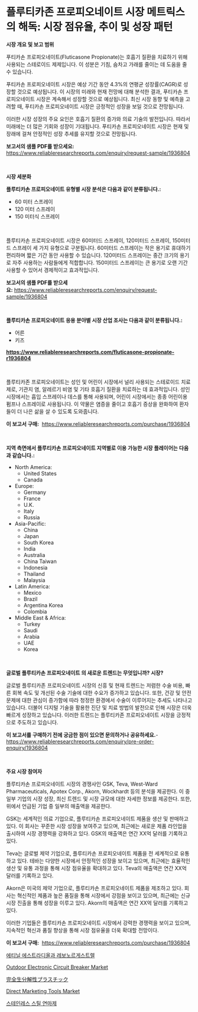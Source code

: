 <p><h1>플루티카존 프로피오네이트 시장 메트릭스의 해독: 시장 점유율, 추이 및 성장 패턴</h1></p><p><strong>시장 개요 및 보고 범위</strong></p>
<p><p>푸티카손 프로피오네이트(Fluticasone Propionate)는 호흡기 질환을 치료하기 위해 사용되는 스테로이드 제제입니다. 이 성분은 기침, 숨차고 가래를 줄이는 데 도움을 줄 수 있습니다. </p><p>푸티카손 프로피오네이트 시장은 예상 기간 동안 4.3%의 연평균 성장률(CAGR)로 성장할 것으로 예상됩니다. 이 시장의 미래와 현재 전망에 대해 분석한 결과, 푸티카손 프로피오네이트 시장은 계속해서 성장할 것으로 예상됩니다. 최신 시장 동향 및 예측을 고려할 때, 푸티카손 프로피오네이트 시장은 긍정적인 성장을 보일 것으로 전망됩니다.</p><p>이러한 시장 성장의 주요 요인은 호흡기 질환의 증가와 의료 기술의 발전입니다. 따라서 미래에는 더 많은 기회와 성장이 기대됩니다. 푸티카손 프로피오네이트 시장은 현재 및 장래에 걸쳐 안정적인 성장 추세를 유지할 것으로 전망됩니다.</p></p>
<p><strong>보고서의 샘플 PDF를 받으세요:</strong> <a href="https://www.reliableresearchreports.com/enquiry/request-sample/1936804">https://www.reliableresearchreports.com/enquiry/request-sample/1936804</a></p>
<p>&nbsp;</p>
<p><strong>시장 세분화</strong></p>
<p><strong>플루티카손 프로피오네이트 유형별 시장 분석은 다음과 같이 분류됩니다.:</strong></p>
<p><ul><li>60 미터 스프레이</li><li>120 미터 스프레이</li><li>150 미터식 스프레이</li></ul></p>
<p>&nbsp;</p>
<p><p>플루티카손 프로피오네이트 시장은 60미터드 스프레이, 120미터드 스프레이, 150미터드 스프레이 세 가지 유형으로 구분됩니다. 60미터드 스프레이는 작은 용기로 휴대하기 편리하며 짧은 기간 동안 사용할 수 있습니다. 120미터드 스프레이는 중간 크기의 용기로 자주 사용하는 사람들에게 적합합니다. 150미터드 스프레이는 큰 용기로 오랜 기간 사용할 수 있어서 경제적이고 효과적입니다.</p></p>
<p><strong>보고서의 샘플 PDF를 받으세요:</strong>&nbsp;<a href="https://www.reliableresearchreports.com/enquiry/request-sample/1936804">https://www.reliableresearchreports.com/enquiry/request-sample/1936804</a></p>
<p>&nbsp;</p>
<p><strong> 플루티카손 프로피오네이트 응용 분야별 시장 산업 조사는 다음과 같이 분류됩니다.:</strong></p>
<p><ul><li>어른</li><li>키즈</li></ul></p>
<p><strong><a href="https://www.reliableresearchreports.com/fluticasone-propionate-r1936804">https://www.reliableresearchreports.com/fluticasone-propionate-r1936804</a></strong></p>
<p>&nbsp;</p>
<p><p>플루티카존 프로피오네이트는 성인 및 어린이 시장에서 널리 사용되는 스테로이드 치료제로, 기관지 염, 알레르기 비염 및 기타 호흡기 질환을 치료하는 데 효과적입니다. 성인 시장에서는 흡입 스프레이나 데스를 통해 사용되며, 어린이 시장에서는 종종 어린이용 펌프나 스프레이로 사용됩니다. 이 약물은 염증을 줄이고 호흡기 증상을 완화하여 환자들이 더 나은 삶을 살 수 있도록 도와줍니다.</p></p>
<p><strong>이 보고서 구매:</strong>&nbsp; <a href="https://www.reliableresearchreports.com/purchase/1936804">https://www.reliableresearchreports.com/purchase/1936804</a></p>
<p>&nbsp;</p>
<p><strong>지역 측면에서 플루티카손 프로피오네이트 지역별로 이용 가능한 시장 플레이어는 다음과 같습니다.:</strong></p>
<p><ul>
    <li>
        North America:
        <ul>
            <li>United States</li>
            <li>Canada</li>
        </ul>
    </li>
    <li>
        Europe:
        <ul>
            <li>Germany</li>
            <li>France</li>
            <li>U.K.</li>
            <li>Italy</li>
            <li>Russia</li>
        </ul>
    </li>
    <li>
        Asia-Pacific:
        <ul>
            <li>China</li>
            <li>Japan</li>
            <li>South Korea</li>
            <li>India</li>
            <li>Australia</li>
            <li>China Taiwan</li>
            <li>Indonesia</li>
            <li>Thailand</li>
            <li>Malaysia</li>
        </ul>
    </li>
    <li>
        Latin America:
        <ul>
            <li>Mexico</li>
            <li>Brazil</li>
            <li>Argentina Korea</li>
            <li>Colombia</li>
        </ul>
    </li>
    <li>
        Middle East & Africa:
        <ul>
            <li>Turkey</li>
            <li>Saudi</li>
            <li>Arabia</li>
            <li>UAE</li>
            <li>Korea</li>
        </ul>
    </li>
    </ul></p>
<p>&nbsp;</p>
<p><strong>글로벌 플루티카손 프로피오네이트 의 새로운 트렌드는 무엇입니까? 시장?</strong></p>
<p><p>글로벌 플루티카존 프로피오네이트 시장의 신흥 및 현재 트렌드는 저렴한 수술 비용, 빠른 회복 속도 및 개선된 수술 기술에 대한 수요가 증가하고 있습니다. 또한, 건강 및 안전 문제에 대한 관심이 증가함에 따라 청정한 환경에서 수술이 이루어지는 추세도 나타나고 있습니다. 더불어 디지털 기술을 활용한 진단 및 치료 방법의 발전으로 인해 시장은 더욱 빠르게 성장하고 있습니다. 이러한 트렌드는 플루티카존 프로피오네이트 시장을 긍정적으로 주도하고 있습니다.</p></p>
<p><strong>이 보고서를 구매하기 전에 궁금한 점이 있으면 문의하거나 공유하세요.</strong>- <a href="https://www.reliableresearchreports.com/enquiry/pre-order-enquiry/1936804">https://www.reliableresearchreports.com/enquiry/pre-order-enquiry/1936804</a></p>
<p>&nbsp;</p>
<p><strong>주요 시장 참여자</strong></p>
<p><p>플루티카손 프로피오네이트 시장의 경쟁사인 GSK, Teva, West-Ward Pharmaceuticals, Apotex Corp., Akorn, Wockhardt 등의 분석을 제공한다. 이 중 일부 기업의 시장 성장, 최신 트렌드 및 시장 규모에 대한 자세한 정보를 제공한다. 또한, 위에서 언급된 기업 중 일부의 매출액을 제공한다.</p><p>GSK는 세계적인 의료 기업으로, 플루티카손 프로피오네이트 제품을 생산 및 판매하고 있다. 이 회사는 꾸준한 시장 성장을 보여주고 있으며, 최근에는 새로운 제품 라인업을 출시하여 시장 경쟁력을 강화하고 있다. GSK의 매출액은 연간 XX억 달러를 기록하고 있다.</p><p>Teva는 글로벌 제약 기업으로, 플루티카손 프로피오네이트 제품을 전 세계적으로 유통하고 있다. 테바는 다양한 시장에서 안정적인 성장을 보이고 있으며, 최근에는 효율적인 생산 및 유통 과정을 통해 시장 점유율을 확대하고 있다. Teva의 매출액은 연간 XX억 달러를 기록하고 있다.</p><p>Akorn은 미국의 제약 기업으로, 플루티카손 프로피오네이트 제품을 제조하고 있다. 회사는 혁신적인 제품과 높은 품질을 통해 시장에서 강점을 보이고 있으며, 최근에는 신규 시장 진출을 통해 성장을 이루고 있다. Akorn의 매출액은 연간 XX억 달러를 기록하고 있다.</p><p>이러한 기업들은 플루티카손 프로피오네이트 시장에서 강력한 경쟁력을 보이고 있으며, 지속적인 혁신과 품질 향상을 통해 시장 점유율을 더욱 확대할 전망이다.</p></p>
<p><strong>이 보고서 구매:</strong>&nbsp;&nbsp;<a href="https://www.reliableresearchreports.com/purchase/1936804">https://www.reliableresearchreports.com/purchase/1936804</a></p>
<p><p><a href="https://github.com/TobyKub4685/Market-Research-Report-List-1/blob/main/983946923064.md">에티닐 에스트라디올과 레보노르게스트렐</a></p><p><a href="https://angry-finch-aaf.notion.site/Outdoor-Electronic-Circuit-Breaker-Market-Size-and-Market-Trends-Complete-Industry-Overview-2024-t-e244e237b91d471cae3fcc6caf87c98e">Outdoor Electronic Circuit Breaker Market</a></p><p><a href="https://medium.com/@brianayatt2023/%E5%AE%8C%E5%85%A8%E3%81%AB%E7%94%9F%E5%88%86%E8%A7%A3%E6%80%A7%E3%83%97%E3%83%A9%E3%82%B9%E3%83%81%E3%83%83%E3%82%AF%E5%B8%82%E5%A0%B4%E3%81%AE%E8%A6%8F%E6%A8%A1%E3%81%A8%E5%B8%82%E5%A0%B4%E5%8B%95%E5%90%91-%E5%AE%8C%E5%85%A8%E3%81%AA%E6%A5%AD%E7%95%8C%E3%81%AE%E6%A6%82%E8%A6%81-2024%E5%B9%B4%E3%81%8B%E3%82%892031%E5%B9%B4-68a54a558c5f">完全生分解性プラスチック</a></p><p><a href="https://github.com/juniordelafrance/Market-Research-Report-List-2/blob/main/direct-marketing-tools-market.md">Direct Marketing Tools Market</a></p><p><a href="https://medium.com/@albinbrakus2023/%EC%8A%A4%ED%85%8C%EC%9D%B8%EB%A6%AC%EC%8A%A4-%EC%8A%A4%ED%8B%B8-%EC%97%B0%EB%A7%88%EC%9E%AC-%EC%8B%9C%EC%9E%A5-%EB%B6%84%EC%84%9D-%EA%B8%80%EB%A1%9C%EB%B2%8C-%EC%82%B0%EC%97%85-%EC%A0%84%EB%A7%9D-%EB%B0%8F-%EC%98%88%EC%B8%A1-2024%EB%85%84%EC%97%90%EC%84%9C-2031%EB%85%84%EA%B9%8C%EC%A7%80-5ff8b0f75827">스테인레스 스틸 연마제</a></p></p>